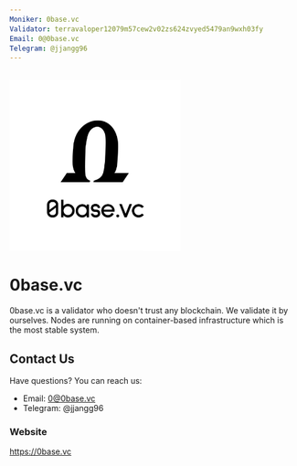 ```yaml
---
Moniker: 0base.vc
Validator: terravaloper12079m57cew2v02zs624zvyed5479an9wxh03fy
Email: 0@0base.vc
Telegram: @jjangg96
---
```


<br>

<img src="logo.jpg" width="300">

# 0base.vc

0base.vc is a validator who doesn't trust any blockchain. We validate it by ourselves.
Nodes are running on container-based infrastructure which is the most stable system.

## Contact Us

Have questions? You can reach us:

- Email: 0@0base.vc
- Telegram: @jjangg96

### Website

https://0base.vc

